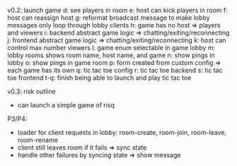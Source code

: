 
v0.2: launch game
 d: see players in room
 e: host can kick players in room
 f: host can reassign host
 g: reformat broadcast message to make lobby messages only loop through lobby clients
 h: game has no host => players and viewers
 i: backend abstract game logic => chatting/exiting/reconnecting
 j: frontend abstract game logic => chatting/exiting/reconnecting
 k: host can control max number viewers
 l: game enum selectable in game lobby
 m: lobby rooms shows room name, host name, and game
 n: show pings in lobby
 o: show pings in game room
 p: form created from custom config => each game has its own
 q: tic tac toe config
 r: tic tac toe backend
 s: tic tac toe frontend
 t-q: finish being able to launch and play tic tac toe

v0.3: risk outline
 - can launch a simple game of risq


P3/P4:
 - loader for client requests in lobby: room-create, room-join, room-leave, room-rename
 - client still leaves room if it fails => sync state
 - handle other failures by syncing state => show message